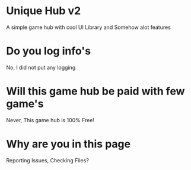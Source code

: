 # Unique Hub v2

A simple game hub with cool UI Library and Somehow alot features

# Do you log info's
No, I did not put any logging

# Will this game hub be paid with few game's
Never, This game hub is 100% Free!

# Why are you in this page
Reporting Issues, Checking Files?

